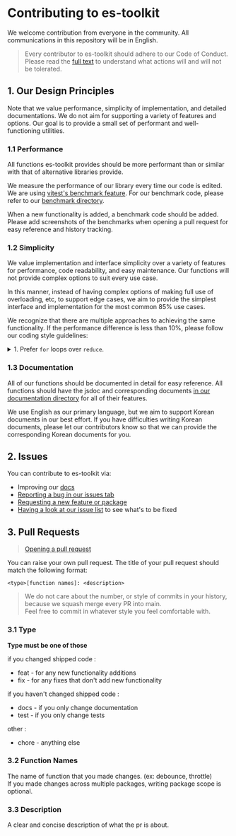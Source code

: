 # Contributing to es-toolkit

We welcome contribution from everyone in the community. All communications in this repository will be in English.

> Every contributor to es-toolkit should adhere to our Code of Conduct. Please read the [full text](./CODE_OF_CONDUCT.md) to understand what actions will and will not be tolerated.

## 1. Our Design Principles

Note that we value performance, simplicity of implementation, and detailed documentations. We do not aim for supporting a variety of features and options. Our goal is to provide a small set of performant and well-functioning utilities.

### 1.1 Performance

All functions es-toolkit provides should be more performant than or similar with that of alternative libraries provide.

We measure the performance of our library every time our code is edited. We are using [vitest's benchmark feature](https://vitest.dev/api/#bench). For our benchmark code, please refer to our [benchmark directory](https://github.com/toss/es-toolkit/tree/main/benchmarks).

When a new functionality is added, a benchmark code should be added. Please add screenshots of the benchmarks when opening a pull request for easy reference and history tracking.

### 1.2 Simplicity

We value implementation and interface simplicity over a variety of features for performance, code readability, and easy maintenance. Our functions will not provide complex options to suit every use case.

In this manner, instead of having complex options of making full use of overloading, etc, to support edge cases, we aim to provide the simplest interface and implementation for the most common 85% use cases.

We recognize that there are multiple approaches to achieving the same functionality. If the performance difference is less than 10%, please follow our coding style guidelines:

<details>
<summary>
1. Prefer <code>for</code> loops over <code>reduce</code>.
</summary>

In most cases, we prefer using `for` loops over `reduce`. This is because maintaining immutability with `reduce` can be challenging without tools like [immer](https://github.com/immerjs/immer), and functional programming typically allows local mutability.

For instance, we prefer implementing `keyBy` using a `for ... of` loop instead of `reduce`.

```typescript
export function keyBy<T, K extends PropertyKey>(arr: readonly T[], getKeyFromItem: (item: T) => K): Record<K, T> {
  const result = {} as Record<K, T>;

  for (const item of arr) {
    const key = getKeyFromItem(item);
    result[key] = item;
  }

  return result;
}
```

</details>

### 1.3 Documentation

All of our functions should be documented in detail for easy reference. All functions should have the jsdoc and corresponding documents [in our documentation directory](https://github.com/toss/es-toolkit/tree/main/docs) for all of their features.

We use English as our primary language, but we aim to support Korean documents in our best effort. If you have difficulties writing Korean documents, please let our contributors know so that we can provide the corresponding Korean documents for you.

## 2. Issues

You can contribute to es-toolkit via:

- Improving our [docs](https://es-toolkit.slash.page)
- [Reporting a bug in our issues tab](https://github.com/toss/es-toolkit/issues/new/choose)
- [Requesting a new feature or package](https://github.com/toss/es-toolkit/issues/new/choose)
- [Having a look at our issue list](https://github.com/toss/es-toolkit/issues) to see what's to be fixed

## 3. Pull Requests

> [Opening a pull request](https://github.com/toss/es-toolkit/compare) <br/>

You can raise your own pull request. The title of your pull request should match the following format:

```
<type>[function names]: <description>
```

> We do not care about the number, or style of commits in your history, because we squash merge every PR into main. <br/>
> Feel free to commit in whatever style you feel comfortable with.

### 3.1 Type

**Type must be one of those**

if you changed shipped code :

- feat - for any new functionality additions
- fix - for any fixes that don't add new functionality

if you haven't changed shipped code :

- docs - if you only change documentation
- test - if you only change tests

other :

- chore - anything else

### 3.2 Function Names

The name of function that you made changes. (ex: debounce, throttle)<br/>
If you made changes across multiple packages, writing package scope is optional.

### 3.3 Description

A clear and concise description of what the pr is about.
